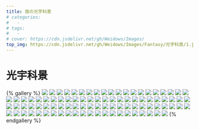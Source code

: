 ```yaml
---
title: 我の光宇科景
# categories:
#   -
# tags:
#   -
# cover: https://cdn.jsdelivr.net/gh/Weidows/Images/
top_img: https://cdn.jsdelivr.net/gh/Weidows/Images/Fantasy/光宇科景/1.jpeg
---
```


<!--
 * @Author: Weidows
 * @LastEditors: Weidows
 * @LastEditTime: 2020-10-26 17:15:10
 * @FilePath: \Weidowsd:\Game\Demo\Github\Blog\source\tags\gallery_data\风景\光宇科景.md
-->

# 光宇科景

{% gallery %}
![](https://cdn.jsdelivr.net/gh/Weidows/Images/Fantasy/光宇科景/1.jpeg)
![](https://cdn.jsdelivr.net/gh/Weidows/Images/Fantasy/光宇科景/2.jpeg)
![](https://cdn.jsdelivr.net/gh/Weidows/Images/Fantasy/光宇科景/3.jpeg)
![](https://cdn.jsdelivr.net/gh/Weidows/Images/Fantasy/光宇科景/4.jpeg)
![](https://cdn.jsdelivr.net/gh/Weidows/Images/Fantasy/光宇科景/5.jpeg)
![](https://cdn.jsdelivr.net/gh/Weidows/Images/Fantasy/光宇科景/6.jpeg)
![](https://cdn.jsdelivr.net/gh/Weidows/Images/Fantasy/光宇科景/7.jpeg)
![](https://cdn.jsdelivr.net/gh/Weidows/Images/Fantasy/光宇科景/8.jpeg)
![](https://cdn.jsdelivr.net/gh/Weidows/Images/Fantasy/光宇科景/9.jpeg)
![](https://cdn.jsdelivr.net/gh/Weidows/Images/Fantasy/光宇科景/10.jpeg)
![](https://cdn.jsdelivr.net/gh/Weidows/Images/Fantasy/光宇科景/11.jpeg)
![](https://cdn.jsdelivr.net/gh/Weidows/Images/Fantasy/光宇科景/12.jpeg)
![](https://cdn.jsdelivr.net/gh/Weidows/Images/Fantasy/光宇科景/13.jpeg)
![](https://cdn.jsdelivr.net/gh/Weidows/Images/Fantasy/光宇科景/14.jpeg)
![](https://cdn.jsdelivr.net/gh/Weidows/Images/Fantasy/光宇科景/15.jpeg)
![](https://cdn.jsdelivr.net/gh/Weidows/Images/Fantasy/光宇科景/16.jpeg)
![](https://cdn.jsdelivr.net/gh/Weidows/Images/Fantasy/光宇科景/17.jpeg)
![](https://cdn.jsdelivr.net/gh/Weidows/Images/Fantasy/光宇科景/18.jpeg)
![](https://cdn.jsdelivr.net/gh/Weidows/Images/Fantasy/光宇科景/19.jpeg)
![](https://cdn.jsdelivr.net/gh/Weidows/Images/Fantasy/光宇科景/20.jpeg)
![](https://cdn.jsdelivr.net/gh/Weidows/Images/Fantasy/光宇科景/21.jpeg)
![](https://cdn.jsdelivr.net/gh/Weidows/Images/Fantasy/光宇科景/22.jpeg)
![](https://cdn.jsdelivr.net/gh/Weidows/Images/Fantasy/光宇科景/23.jpeg)
![](https://cdn.jsdelivr.net/gh/Weidows/Images/Fantasy/光宇科景/24.jpeg)
![](https://cdn.jsdelivr.net/gh/Weidows/Images/Fantasy/光宇科景/25.jpeg)
![](https://cdn.jsdelivr.net/gh/Weidows/Images/Fantasy/光宇科景/26.jpeg)
![](https://cdn.jsdelivr.net/gh/Weidows/Images/Fantasy/光宇科景/27.jpeg)
![](https://cdn.jsdelivr.net/gh/Weidows/Images/Fantasy/光宇科景/28.jpeg)
![](https://cdn.jsdelivr.net/gh/Weidows/Images/Fantasy/光宇科景/29.jpeg)
![](https://cdn.jsdelivr.net/gh/Weidows/Images/Fantasy/光宇科景/30.jpeg)
![](https://cdn.jsdelivr.net/gh/Weidows/Images/Fantasy/光宇科景/31.jpeg)
![](https://cdn.jsdelivr.net/gh/Weidows/Images/Fantasy/光宇科景/32.jpeg)
![](https://cdn.jsdelivr.net/gh/Weidows/Images/Fantasy/光宇科景/33.jpeg)
![](https://cdn.jsdelivr.net/gh/Weidows/Images/Fantasy/光宇科景/34.jpeg)
![](https://cdn.jsdelivr.net/gh/Weidows/Images/Fantasy/光宇科景/35.jpeg)
![](https://cdn.jsdelivr.net/gh/Weidows/Images/Fantasy/光宇科景/36.jpeg)
![](https://cdn.jsdelivr.net/gh/Weidows/Images/Fantasy/光宇科景/37.jpeg)
![](https://cdn.jsdelivr.net/gh/Weidows/Images/Fantasy/光宇科景/38.jpeg)
![](https://cdn.jsdelivr.net/gh/Weidows/Images/Fantasy/光宇科景/39.jpeg)
![](https://cdn.jsdelivr.net/gh/Weidows/Images/Fantasy/光宇科景/40.jpeg)
![](https://cdn.jsdelivr.net/gh/Weidows/Images/Fantasy/光宇科景/41.jpeg)
![](https://cdn.jsdelivr.net/gh/Weidows/Images/Fantasy/光宇科景/42.jpeg)
![](https://cdn.jsdelivr.net/gh/Weidows/Images/Fantasy/光宇科景/43.jpeg)
![](https://cdn.jsdelivr.net/gh/Weidows/Images/Fantasy/光宇科景/44.jpeg)
![](https://cdn.jsdelivr.net/gh/Weidows/Images/Fantasy/光宇科景/45.jpeg)
![](https://cdn.jsdelivr.net/gh/Weidows/Images/Fantasy/光宇科景/46.jpeg)
![](https://cdn.jsdelivr.net/gh/Weidows/Images/Fantasy/光宇科景/47.jpeg)
![](https://cdn.jsdelivr.net/gh/Weidows/Images/Fantasy/光宇科景/48.jpeg)
![](https://cdn.jsdelivr.net/gh/Weidows/Images/Fantasy/光宇科景/49.jpeg)
![](https://cdn.jsdelivr.net/gh/Weidows/Images/Fantasy/光宇科景/50.jpeg)
![](https://cdn.jsdelivr.net/gh/Weidows/Images/Fantasy/光宇科景/51.jpeg)
![](https://cdn.jsdelivr.net/gh/Weidows/Images/Fantasy/光宇科景/52.jpeg)
![](https://cdn.jsdelivr.net/gh/Weidows/Images/Fantasy/光宇科景/53.jpeg)
![](https://cdn.jsdelivr.net/gh/Weidows/Images/Fantasy/光宇科景/54.jpeg)
![](https://cdn.jsdelivr.net/gh/Weidows/Images/Fantasy/光宇科景/55.jpeg)
![](https://cdn.jsdelivr.net/gh/Weidows/Images/Fantasy/光宇科景/56.jpeg)
![](https://cdn.jsdelivr.net/gh/Weidows/Images/Fantasy/光宇科景/57.jpeg)
![](https://cdn.jsdelivr.net/gh/Weidows/Images/Fantasy/光宇科景/58.jpeg)
![](https://cdn.jsdelivr.net/gh/Weidows/Images/Fantasy/光宇科景/59.jpeg)
![](https://cdn.jsdelivr.net/gh/Weidows/Images/Fantasy/光宇科景/60.jpeg)
![](https://cdn.jsdelivr.net/gh/Weidows/Images/Fantasy/光宇科景/61.jpeg)
![](https://cdn.jsdelivr.net/gh/Weidows/Images/Fantasy/光宇科景/62.jpeg)
![](https://cdn.jsdelivr.net/gh/Weidows/Images/Fantasy/光宇科景/63.jpeg)
![](https://cdn.jsdelivr.net/gh/Weidows/Images/Fantasy/光宇科景/64.jpeg)
![](https://cdn.jsdelivr.net/gh/Weidows/Images/Fantasy/光宇科景/65.jpeg)
![](https://cdn.jsdelivr.net/gh/Weidows/Images/Fantasy/光宇科景/66.jpeg)
![](https://cdn.jsdelivr.net/gh/Weidows/Images/Fantasy/光宇科景/67.jpeg)
![](https://cdn.jsdelivr.net/gh/Weidows/Images/Fantasy/光宇科景/68.jpeg)
![](https://cdn.jsdelivr.net/gh/Weidows/Images/Fantasy/光宇科景/69.jpeg)
![](https://cdn.jsdelivr.net/gh/Weidows/Images/Fantasy/光宇科景/70.jpeg)
![](https://cdn.jsdelivr.net/gh/Weidows/Images/Fantasy/光宇科景/71.jpeg)
![](https://cdn.jsdelivr.net/gh/Weidows/Images/Fantasy/光宇科景/72.jpeg)
![](https://cdn.jsdelivr.net/gh/Weidows/Images/Fantasy/光宇科景/73.jpeg)
![](https://cdn.jsdelivr.net/gh/Weidows/Images/Fantasy/光宇科景/74.jpeg)
![](https://cdn.jsdelivr.net/gh/Weidows/Images/Fantasy/光宇科景/75.jpeg)
![](https://cdn.jsdelivr.net/gh/Weidows/Images/Fantasy/光宇科景/76.jpeg)
![](https://cdn.jsdelivr.net/gh/Weidows/Images/Fantasy/光宇科景/77.jpeg)
![](https://cdn.jsdelivr.net/gh/Weidows/Images/Fantasy/光宇科景/78.jpeg)
![](https://cdn.jsdelivr.net/gh/Weidows/Images/Fantasy/光宇科景/79.jpeg)
![](https://cdn.jsdelivr.net/gh/Weidows/Images/Fantasy/光宇科景/80.jpeg)
![](https://cdn.jsdelivr.net/gh/Weidows/Images/Fantasy/光宇科景/81.jpeg)
![](https://cdn.jsdelivr.net/gh/Weidows/Images/Fantasy/光宇科景/82.jpeg)
![](https://cdn.jsdelivr.net/gh/Weidows/Images/Fantasy/光宇科景/83.jpeg)
![](https://cdn.jsdelivr.net/gh/Weidows/Images/Fantasy/光宇科景/84.jpeg)
![](https://cdn.jsdelivr.net/gh/Weidows/Images/Fantasy/光宇科景/85.jpeg)
![](https://cdn.jsdelivr.net/gh/Weidows/Images/Fantasy/光宇科景/86.jpeg)
![](https://cdn.jsdelivr.net/gh/Weidows/Images/Fantasy/光宇科景/87.jpeg)
![](https://cdn.jsdelivr.net/gh/Weidows/Images/Fantasy/光宇科景/88.jpeg)
![](https://cdn.jsdelivr.net/gh/Weidows/Images/Fantasy/光宇科景/89.jpeg)
![](https://cdn.jsdelivr.net/gh/Weidows/Images/Fantasy/光宇科景/90.jpeg)
![](https://cdn.jsdelivr.net/gh/Weidows/Images/Fantasy/光宇科景/91.jpeg)
![](https://cdn.jsdelivr.net/gh/Weidows/Images/Fantasy/光宇科景/92.jpeg)
{% endgallery %}

